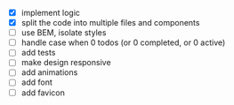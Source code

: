 - [x] implement logic
- [x] split the code into multiple files and components
- [ ] use BEM, isolate styles
- [ ] handle case when 0 todos (or 0 completed, or 0 active)
- [ ] add tests
- [ ] make design responsive
- [ ] add animations
- [ ] add font
- [ ] add favicon
